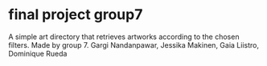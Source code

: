 # final project group7
A simple art directory that retrieves artworks according to the chosen filters.
Made by group 7.
Gargi Nandanpawar, Jessika Makinen, Gaia Liistro, Dominique Rueda
